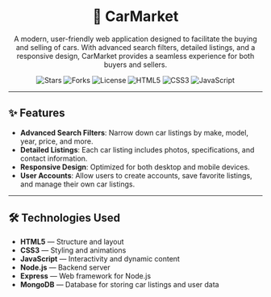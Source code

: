 <h1 align="center">🚗 CarMarket</h1>

<p align="center">
  A modern, user-friendly web application designed to facilitate the buying and selling of cars. With advanced search filters, detailed listings, and a responsive design, CarMarket provides a seamless experience for both buyers and sellers.
</p>

<p align="center">
  <img src="https://img.shields.io/github/stars/abolfazl-shadrouh/CarMarket?style=flat-square" alt="Stars" />
  <img src="https://img.shields.io/github/forks/abolfazl-shadrouh/CarMarket?style=flat-square" alt="Forks" />
  <img src="https://img.shields.io/github/license/abolfazl-shadrouh/CarMarket?style=flat-square" alt="License" />
  <img src="https://img.shields.io/badge/HTML5-orange?style=flat-square&logo=html5" alt="HTML5" />
  <img src="https://img.shields.io/badge/CSS3-blue?style=flat-square&logo=css3" alt="CSS3" />
  <img src="https://img.shields.io/badge/JavaScript-yellow?style=flat-square&logo=javascript" alt="JavaScript" />
</p>

---

## ✨ Features

- **Advanced Search Filters**: Narrow down car listings by make, model, year, price, and more.
- **Detailed Listings**: Each car listing includes photos, specifications, and contact information.
- **Responsive Design**: Optimized for both desktop and mobile devices.
- **User Accounts**: Allow users to create accounts, save favorite listings, and manage their own car listings.

---

## 🛠 Technologies Used

- **HTML5** — Structure and layout
- **CSS3** — Styling and animations
- **JavaScript** — Interactivity and dynamic content
- **Node.js** — Backend server
- **Express** — Web framework for Node.js
- **MongoDB** — Database for storing car listings and user data

